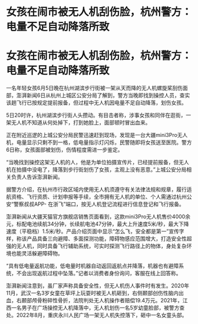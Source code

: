 # 女孩在闹市被无人机刮伤脸，杭州警方：电量不足自动降落所致

# 女孩在闹市被无人机刮伤脸，杭州警方：电量不足自动降落所致

一名年轻女孩6月5日晚在杭州湖滨步行街被一架从天而降的无人机螺旋桨刮伤面部，澎湃新闻6日从杭州上城区公安分局了解到，警方当晚即找到操控人员，查实该趟飞行已按规定提前报备，但过程中无人机因电量不足自动降落，划伤女孩。

5日20时许，杭州湖滨步行街人头攒动。有目击者称，涉事女孩和同伴在逛街，一架无人机不知道从何处掉下，打到她脸上，面部顿时冒出血来。

正在附近巡逻的上城公安分局民警迅速赶到现场，发现是一台大疆mini3Pro无人机，电量显示只剩不到一格，低电量指示灯闪烁，民警随即将女孩送至医院。警方6日称，女孩面部被划伤，伤情程度需进一步鉴定。

“当晚找到操控这架无人机的人，他是为单位拍摄宣传片，已经提前报备，但无人机在拍摄中没电了，降落到步行街划伤了女孩，主观上没有恶意。”上城公安分局相关负责人告诉澎湃新闻。

据警方介绍，在杭州市行政区域内使用无人机须遵守有关法律法规和规章，履行适航资格、飞行资质、计划申报等手续，全市拥有无人机的单位、个人需通过杭州公安“警察叔叔APP-
在浙飞”端口，按无人机登记流程进行信息登记和飞行报备。

澎湃新闻从大疆天猫官方旗舰店销售页面看到，这款mini3Pro无人机售价4000余元，标配电池续航34分钟，长续航电池47分钟，最大上升速度5米/秒，最大下降速度（平稳档）1.5米/秒。产品介绍页面中显示“怎么飞，安全都是第一”宣传字样，称该产品具备三向避障、多面探测功能，障碍物感应范围增大，打造安全性超强的无人机，同时具备飞行辅助系统，可实时探测飞行路径上的物体，身处复杂环境也能灵活躲避障碍物。

“具有低电量返航功能，低电量时机器自动返回返航点并降落，机器也有避障系统，不会出现返航过程中坠落。”记者以消费者身份询问，客服在线上回答称。

澎湃新闻注意到，虽厂家声称具备安全性，但无人机伤人事件时有发生。2020年11月，武汉一名3岁女童在草坪上玩耍时被无人机砸到，右侧颞部创伤性脑内出血，右颞部颅骨粉碎性骨折，法院判处无人机操作者赔偿19.4万元。2021年，江西一名男子在广场操控无人机降落中，无人机划伤一名5岁幼童脸部，被警方查处。2022年8月，重庆永川人民广场一架无人机失控落下，砸中一名女童头部。


